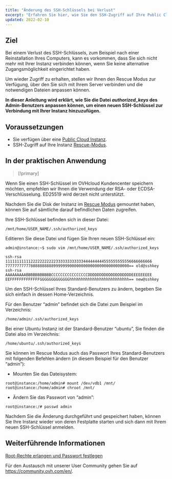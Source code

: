 ```yaml
---
title: "Änderung des SSH-Schlüssels bei Verlust"
excerpt: "Erfahren Sie hier, wie Sie den SSH-Zugriff auf Ihre Public Cloud Instanz wiederherstellen können"
updated: 2022-02-10
---
```


## Ziel

Bei einem Verlust des SSH-Schlüssels, zum Beispiel nach einer Reinstallation Ihres Computers, kann es vorkommen, dass Sie sich nicht mehr mit Ihrer Instanz verbinden können, wenn Sie keine alternative Zugangsmöglichkeit eingerichtet haben.

Um wieder Zugriff zu erhalten, stellen wir Ihnen den Rescue Modus zur Verfügung, über den Sie sich mit Ihrem Server verbinden und die notwendigen Dateien anpassen können.

**In dieser Anleitung wird erklärt, wie Sie die Datei *authorized_keys* des Admin-Benutzers anpassen können, um einen neuen SSH-Schlüssel zur Verbindung mit Ihrer Instanz hinzuzufügen.**

## Voraussetzungen

- Sie verfügen über eine [Public Cloud Instanz](https://www.ovhcloud.com/de/public-cloud).
- SSH-Zugriff auf Ihre Instanz [Rescue-Modus](put_an_instance_in_rescue_mode1.).

## In der praktischen Anwendung

> [!primary]
>
Wenn Sie einen SSH-Schlüssel im OVHcloud Kundencenter speichern möchten, empfehlen wir Ihnen die Verwendung der RSA- oder ECDSA-Verschlüsselung. ED25519 wird derzeit nicht unterstützt.
>

Nachdem Sie die Disk der Instanz im [Rescue Modus](put_an_instance_in_rescue_mode#schritt-2-auf-ihre-daten-zugreifen.) gemountet haben, können Sie auf sämtliche darauf befindlichen Daten zugreifen.

Ihre SSH-Schlüssel befinden sich in dieser Datei:

```
/mnt/home/USER_NAME/.ssh/authorized_keys
```

Editieren Sie diese Datei und fügen Sie Ihren neuen SSH-Schlüssel ein:

```
admin@instance:~$ sudo vim /mnt/home/USER_NAME/.ssh/authorized_keys

ssh-rsa 1111111111122222222222333333333333444444444555555555556666666666
777777777778888888888999999900000000000000000000000000== old@sshkey
ssh-rsa AAAAAAAAABBBBBBBBBBBCCCCCCCCCCCCCCCCDDDDDDDDDDDDDDDDDDDEEEEEEEEE
EEFFFFFFFFFFFFFGGGGGGGGGGGGGhhhhhhhhhhhhhhhhhhhhhhhhhh== new@sshkey
```

Um den SSH-Schlüssel Ihres Standard-Benutzers zu ändern, begeben Sie sich einfach in dessen Home-Verzeichnis.

Für den Benutzer “admin” befindet sich die Datei zum Beispiel im Verzeichnis:

```
/home/admin/.ssh/authorized_keys
```

Bei einer Ubuntu Instanz ist der Standard-Benutzer “ubuntu”, Sie finden die Datei also im Verzeichnis:

```
/home/ubuntu/.ssh/authorized_keys
```

Sie können im Rescue Modus auch das Passwort Ihres Standard-Benutzers mit folgenden Befehlen ändern (in diesem Beispiel für den Benutzer “admin”):

- Mounten Sie das Dateisystem:

```
root@instance:/home/admin# mount /dev/vdb1 /mnt/
root@instance:/home/admin# chroot /mnt/
```

- Ändern Sie das Passwort von “admin”:

```
root@instance:/# passwd admin
```

Nachdem Sie die Änderung durchgeführt und gespeichert haben, können Sie Ihre Instanz wieder von deren Festplatte starten und sich dann mit Ihrem neuen SSH-Schlüssel anmelden.

## Weiterführende Informationen

[Root-Rechte erlangen und Passwort festlegen](become_root_and_change_password1.)

Für den Austausch mit unserer User Community gehen Sie auf <https://community.ovh.com/en/>.
